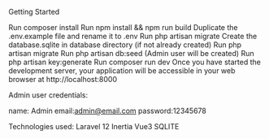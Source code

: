 Getting Started

Run composer install
Run npm install && npm run build
Duplicate the .env.example file and rename it to .env
Run php artisan migrate
Create the database.sqlite in database directory (if not already created)
Run php artisan migrate
Run php artisan db:seed (Admin user will be created)
Run php artisan key:generate
Run composer run dev
Once you have started the development server, your application will be accessible in your web browser at http://localhost:8000

Admin user credentials:

name: Admin
email:admin@email.com
password:12345678


Technologies used:
Laravel 12
Inertia
Vue3
SQLITE
